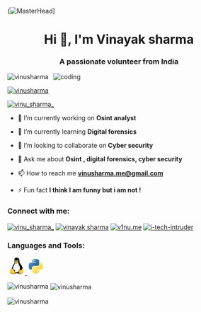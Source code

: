 (![MasterHead](https://encrypted-tbn0.gstatic.com/images?q=tbn:ANd9GcRcjxzzPG_1iBejzwPC8LxjPrAct0YJhE6mFg&usqp=CAU)]
<h1 align="center">Hi 👋, I'm Vinayak sharma</h1>
<h3 align="center">A passionate volunteer from India</h3>
<img align="right" alt="coding" width="400" src="https://media.tenor.com/rePDfDWO3XoAAAAS/hacking.gif">


<p align="left"> <img src="https://komarev.com/ghpvc/?username=vinusharma&label=Profile%20views&color=0e75b6&style=flat" alt="vinusharma" /> </p>

<p align="left"> <a href="https://github.com/ryo-ma/github-profile-trophy"><img src="https://github-profile-trophy.vercel.app/?username=vinusharma" alt="vinusharma" /></a> </p>

<p align="left"> <a href="https://twitter.com/vinu_sharma_" target="blank"><img src="https://img.shields.io/twitter/follow/vinu_sharma_?logo=twitter&style=for-the-badge" alt="vinu_sharma_" /></a> </p>

- 🔭 I’m currently working on **Osint analyst**

- 🌱 I’m currently learning **Digital forensics**

- 👯 I’m looking to collaborate on **Cyber security**

- 💬 Ask me about **Osint , digital forensics, cyber security**

- 📫 How to reach me **vinusharma.me@gmail.com**

- ⚡ Fun fact **I think I am funny but i am not !**

<h3 align="left">Connect with me:</h3>
<p align="left">
<a href="https://twitter.com/vinu_sharma_" target="blank"><img align="center" src="https://raw.githubusercontent.com/rahuldkjain/github-profile-readme-generator/master/src/images/icons/Social/twitter.svg" alt="vinu_sharma_" height="30" width="40" /></a>
<a href="https://linkedin.com/in/vinayak sharma" target="blank"><img align="center" src="https://raw.githubusercontent.com/rahuldkjain/github-profile-readme-generator/master/src/images/icons/Social/linked-in-alt.svg" alt="vinayak sharma" height="30" width="40" /></a>
<a href="https://instagram.com/v1nu.me" target="blank"><img align="center" src="https://raw.githubusercontent.com/rahuldkjain/github-profile-readme-generator/master/src/images/icons/Social/instagram.svg" alt="v1nu.me" height="30" width="40" /></a>
<a href="https://www.youtube.com/c/i-tech-intruder" target="blank"><img align="center" src="https://raw.githubusercontent.com/rahuldkjain/github-profile-readme-generator/master/src/images/icons/Social/youtube.svg" alt="i-tech-intruder" height="30" width="40" /></a>
</p>

<h3 align="left">Languages and Tools:</h3>
<p align="left"> <a href="https://www.linux.org/" target="_blank" rel="noreferrer"> <img src="https://raw.githubusercontent.com/devicons/devicon/master/icons/linux/linux-original.svg" alt="linux" width="40" height="40"/> </a> <a href="https://www.python.org" target="_blank" rel="noreferrer"> <img src="https://raw.githubusercontent.com/devicons/devicon/master/icons/python/python-original.svg" alt="python" width="40" height="40"/> </a> </p>

<p><img align="left" src="https://github-readme-stats.vercel.app/api/top-langs?username=vinusharma&show_icons=true&locale=en&layout=compact" alt="vinusharma" /></p>

<p>&nbsp;<img align="center" src="https://github-readme-stats.vercel.app/api?username=vinusharma&show_icons=true&locale=en" alt="vinusharma" /></p>

<p><img align="center" src="https://github-readme-streak-stats.herokuapp.com/?user=vinusharma&" alt="vinusharma" /></p>
